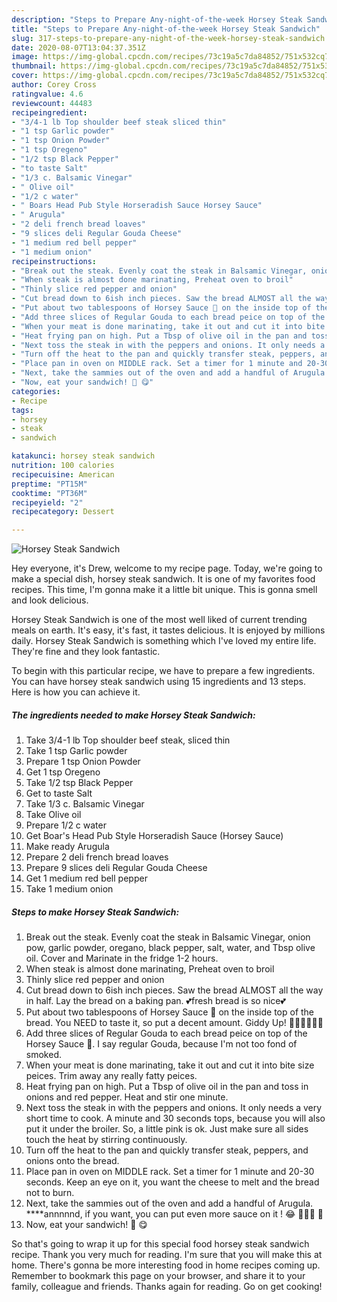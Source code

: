 ```yaml
---
description: "Steps to Prepare Any-night-of-the-week Horsey Steak Sandwich"
title: "Steps to Prepare Any-night-of-the-week Horsey Steak Sandwich"
slug: 317-steps-to-prepare-any-night-of-the-week-horsey-steak-sandwich
date: 2020-08-07T13:04:37.351Z
image: https://img-global.cpcdn.com/recipes/73c19a5c7da84852/751x532cq70/horsey-steak-sandwich-recipe-main-photo.jpg
thumbnail: https://img-global.cpcdn.com/recipes/73c19a5c7da84852/751x532cq70/horsey-steak-sandwich-recipe-main-photo.jpg
cover: https://img-global.cpcdn.com/recipes/73c19a5c7da84852/751x532cq70/horsey-steak-sandwich-recipe-main-photo.jpg
author: Corey Cross
ratingvalue: 4.6
reviewcount: 44483
recipeingredient:
- "3/4-1 lb Top shoulder beef steak sliced thin"
- "1 tsp Garlic powder"
- "1 tsp Onion Powder"
- "1 tsp Oregeno"
- "1/2 tsp Black Pepper"
- "to taste Salt"
- "1/3 c. Balsamic Vinegar"
- " Olive oil"
- "1/2 c water"
- " Boars Head Pub Style Horseradish Sauce Horsey Sauce"
- " Arugula"
- "2 deli french bread loaves"
- "9 slices deli Regular Gouda Cheese"
- "1 medium red bell pepper"
- "1 medium onion"
recipeinstructions:
- "Break out the steak. Evenly coat the steak in Balsamic Vinegar, onion pow, garlic powder, oregano, black pepper, salt, water, and Tbsp olive oil. Cover and Marinate in the fridge 1-2 hours."
- "When steak is almost done marinating, Preheat oven to broil"
- "Thinly slice red pepper and onion"
- "Cut bread down to 6ish inch pieces. Saw the bread ALMOST all the way in half. Lay the bread on a baking pan. 💕fresh bread is so nice💕"
- "Put about two tablespoons of Horsey Sauce 🐴 on the inside top of the bread. You NEED to taste it, so put a decent amount. Giddy Up! 🐎🐎🐎🐎🐎🐎"
- "Add three slices of Regular Gouda to each bread peice on top of the Horsey Sauce 🐴. I say regular Gouda, because I&#39;m not too fond of smoked."
- "When your meat is done marinating, take it out and cut it into bite size peices. Trim away any really fatty peices."
- "Heat frying pan on high. Put a Tbsp of olive oil in the pan and toss in onions and red pepper. Heat and stir one minute."
- "Next toss the steak in with the peppers and onions. It only needs a very short time to cook. A minute and 30 seconds tops, because you will also put it under the broiler. So, a little pink is ok. Just make sure all sides touch the heat by stirring continuously."
- "Turn off the heat to the pan and quickly transfer steak, peppers, and onions onto the bread."
- "Place pan in oven on MIDDLE rack. Set a timer for 1 minute and 20-30 seconds. Keep an eye on it, you want the cheese to melt and the bread not to burn."
- "Next, take the sammies out of the oven and add a handful of Arugula. ****annnnnd, if you want, you can put even more sauce on it ! 😂 🏇🐴🐎 🎠"
- "Now, eat your sandwich! 🐴 😋"
categories:
- Recipe
tags:
- horsey
- steak
- sandwich

katakunci: horsey steak sandwich 
nutrition: 100 calories
recipecuisine: American
preptime: "PT15M"
cooktime: "PT36M"
recipeyield: "2"
recipecategory: Dessert

---
```



![Horsey Steak Sandwich](https://img-global.cpcdn.com/recipes/73c19a5c7da84852/751x532cq70/horsey-steak-sandwich-recipe-main-photo.jpg)

Hey everyone, it's Drew, welcome to my recipe page. Today, we're going to make a special dish, horsey steak sandwich. It is one of my favorites food recipes. This time, I'm gonna make it a little bit unique. This is gonna smell and look delicious.



Horsey Steak Sandwich is one of the most well liked of current trending meals on earth. It's easy, it's fast, it tastes delicious. It is enjoyed by millions daily. Horsey Steak Sandwich is something which I've loved my entire life. They're fine and they look fantastic.


To begin with this particular recipe, we have to prepare a few ingredients. You can have horsey steak sandwich using 15 ingredients and 13 steps. Here is how you can achieve it.

<!--inarticleads1-->

##### The ingredients needed to make Horsey Steak Sandwich:

1. Take 3/4-1 lb Top shoulder beef steak, sliced thin
1. Take 1 tsp Garlic powder
1. Prepare 1 tsp Onion Powder
1. Get 1 tsp Oregeno
1. Take 1/2 tsp Black Pepper
1. Get to taste Salt
1. Take 1/3 c. Balsamic Vinegar
1. Take  Olive oil
1. Prepare 1/2 c water
1. Get  Boar&#39;s Head Pub Style Horseradish Sauce (Horsey Sauce)
1. Make ready  Arugula
1. Prepare 2 deli french bread loaves
1. Prepare 9 slices deli Regular Gouda Cheese
1. Get 1 medium red bell pepper
1. Take 1 medium onion




<!--inarticleads2-->

##### Steps to make Horsey Steak Sandwich:

1. Break out the steak. Evenly coat the steak in Balsamic Vinegar, onion pow, garlic powder, oregano, black pepper, salt, water, and Tbsp olive oil. Cover and Marinate in the fridge 1-2 hours.
1. When steak is almost done marinating, Preheat oven to broil
1. Thinly slice red pepper and onion
1. Cut bread down to 6ish inch pieces. Saw the bread ALMOST all the way in half. Lay the bread on a baking pan. 💕fresh bread is so nice💕
1. Put about two tablespoons of Horsey Sauce 🐴 on the inside top of the bread. You NEED to taste it, so put a decent amount. Giddy Up! 🐎🐎🐎🐎🐎🐎
1. Add three slices of Regular Gouda to each bread peice on top of the Horsey Sauce 🐴. I say regular Gouda, because I&#39;m not too fond of smoked.
1. When your meat is done marinating, take it out and cut it into bite size peices. Trim away any really fatty peices.
1. Heat frying pan on high. Put a Tbsp of olive oil in the pan and toss in onions and red pepper. Heat and stir one minute.
1. Next toss the steak in with the peppers and onions. It only needs a very short time to cook. A minute and 30 seconds tops, because you will also put it under the broiler. So, a little pink is ok. Just make sure all sides touch the heat by stirring continuously.
1. Turn off the heat to the pan and quickly transfer steak, peppers, and onions onto the bread.
1. Place pan in oven on MIDDLE rack. Set a timer for 1 minute and 20-30 seconds. Keep an eye on it, you want the cheese to melt and the bread not to burn.
1. Next, take the sammies out of the oven and add a handful of Arugula. ****annnnnd, if you want, you can put even more sauce on it ! 😂 🏇🐴🐎 🎠
1. Now, eat your sandwich! 🐴 😋




So that's going to wrap it up for this special food horsey steak sandwich recipe. Thank you very much for reading. I'm sure that you will make this at home. There's gonna be more interesting food in home recipes coming up. Remember to bookmark this page on your browser, and share it to your family, colleague and friends. Thanks again for reading. Go on get cooking!
